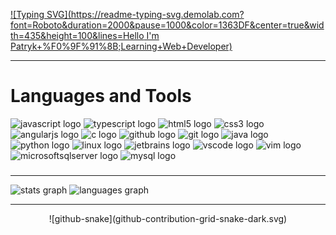 [![Typing SVG](https://readme-typing-svg.demolab.com?font=Roboto&duration=2000&pause=1000&color=1363DF&center=true&width=435&height=100&lines=Hello I'm Patryk+%F0%9F%91%8B;Learning+Web+Developer)](https://git.io/typing-svg)

* * *

###

# Languages and Tools

![javascript logo](https://cdn.jsdelivr.net/gh/devicons/devicon/icons/javascript/javascript-plain.svg) ![typescript logo](https://cdn.jsdelivr.net/gh/devicons/devicon/icons/typescript/typescript-plain.svg) ![html5 logo](https://cdn.jsdelivr.net/gh/devicons/devicon/icons/html5/html5-original.svg) ![css3 logo](https://cdn.jsdelivr.net/gh/devicons/devicon/icons/css3/css3-plain.svg) ![angularjs logo](https://cdn.jsdelivr.net/gh/devicons/devicon/icons/angularjs/angularjs-plain.svg) ![c logo](https://cdn.jsdelivr.net/gh/devicons/devicon/icons/c/c-plain.svg) ![github logo](https://cdn.jsdelivr.net/gh/devicons/devicon/icons/github/github-original.svg) ![git logo](https://cdn.jsdelivr.net/gh/devicons/devicon/icons/git/git-original.svg) ![java logo](https://cdn.jsdelivr.net/gh/devicons/devicon/icons/java/java-original.svg) ![python logo](https://cdn.jsdelivr.net/gh/devicons/devicon/icons/python/python-original.svg) ![linux logo](https://cdn.jsdelivr.net/gh/devicons/devicon/icons/linux/linux-original.svg) ![jetbrains logo](https://cdn.jsdelivr.net/gh/devicons/devicon/icons/jetbrains/jetbrains-original.svg) ![vscode logo](https://cdn.jsdelivr.net/gh/devicons/devicon/icons/vscode/vscode-original.svg) ![vim logo](https://cdn.jsdelivr.net/gh/devicons/devicon/icons/vim/vim-original.svg) ![microsoftsqlserver logo](https://cdn.jsdelivr.net/gh/devicons/devicon/icons/microsoftsqlserver/microsoftsqlserver-plain.svg) ![mysql logo](https://cdn.jsdelivr.net/gh/devicons/devicon/icons/mysql/mysql-plain.svg)

###

* * *

![stats graph](https://github-readme-stats.vercel.app/api?hide_title=true&hide_rank=false&show_icons=true&include_all_commits=true&count_private=true&disable_animations=false&theme=github_dark&locale=en&hide_border=true&username=xMOROx) ![languages graph](https://github-readme-stats.vercel.app/api/top-langs?locale=en&hide_title=false&layout=compact&card_width=320&langs_count=6&theme=github_dark&hide_border=true&username=xMOROx)

* * *

<div align="center"><picture><source media="(prefers-color-scheme: dark)" srcset="github-contribution-grid-snake-dark.svg"> <source media="(prefers-color-scheme: light)" srcset="github-contribution-grid-snake.svg"> ![github-snake](github-contribution-grid-snake-dark.svg)</picture> </div>

###
